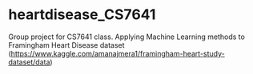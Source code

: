 # heartdisease_CS7641
Group project for CS7641 class. Applying Machine Learning methods to Framingham Heart Disease dataset (https://www.kaggle.com/amanajmera1/framingham-heart-study-dataset/data)
